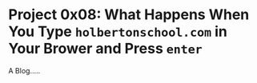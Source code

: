 # Project 0x08: What Happens When You Type `holbertonschool.com` in Your Brower and Press `enter`
A Blog.....